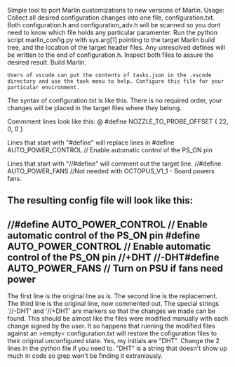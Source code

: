 Simple tool to port Marlin customizations to new versions of Marlin.
Usage:
    Collect all desired configuration changes into one file, configuration.txt. Both configuration.h and configuration_adv.h will be scanned so you dont need to know which file holds any particular paramenter.
    Run the python script marlin_config.py with sys.arg[1] pointing to the target Marlin build tree, and the location of the target header files.
    Any unresolved defines will be written to the end of configuration.h. Inspect both files to assure the desired result.
    Build Marlin.

    Users of vscode can put the contents of tasks.json in the .vscode directory and use the task menu to help. Configure this file for your particular environment.

The syntax of configuration.txt is like this.
There is no required order, your changes will be placed in the target files where they belong.

Commment lines look like this:
    @ #define NOZZLE_TO_PROBE_OFFSET { 22, 0, 0 }

Lines that start with "#define" will replace lines in 
#define AUTO_POWER_CONTROL      // Enable automatic control of the PS_ON pin

Lines that start with "//#define" will comment out the target line.
//#define AUTO_POWER_FANS         //Not needed with OCTOPUS_V1_1 - Board powers fans.

The resulting config file will look like this:
---------------------------
//#define AUTO_POWER_CONTROL      // Enable automatic control of the PS_ON pin
#define AUTO_POWER_CONTROL      // Enable automatic control of the PS_ON pin //+DHT 
//-DHT#define AUTO_POWER_FANS         // Turn on PSU if fans need power
---------------------------

The first line is the original line as is.
The second line is the replacement.
The third line is the original line, now commented out.
The special strings '//-DHT' and '//+DHT' are markers so that the changes we made can be found.  This should be almost like the files were modified manually with each change signed by the user.  It so happens that running the modified files against an >empty< configuration.txt will restore the cofiguration files to their original unconfigured state.
Yes, my initials are "DHT".  Change the 2 lines in the python file if you need to.  "DHT" is a string that doesn't show up much in code so grep won't be finding it extraniously.  
